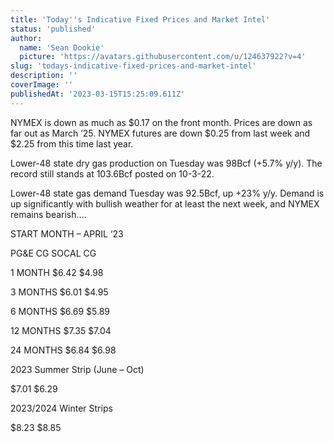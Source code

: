 ```yaml
---
title: 'Today''s Indicative Fixed Prices and Market Intel'
status: 'published'
author:
  name: 'Sean Dookie'
  picture: 'https://avatars.githubusercontent.com/u/124637922?v=4'
slug: 'todays-indicative-fixed-prices-and-market-intel'
description: ''
coverImage: ''
publishedAt: '2023-03-15T15:25:09.611Z'
---
```


NYMEX is down as much as $0.17 on the front month. Prices are down as far out as March ’25. NYMEX futures are down $0.25 from last week and $2.25 from this time last year.

Lower-48 state dry gas production on Tuesday was 98Bcf (+5.7% y/y). The record still stands at 103.6Bcf posted on 10-3-22.

Lower-48 state gas demand Tuesday was 92.5Bcf, up +23% y/y. Demand is up significantly with bullish weather for at least the next week, and NYMEX remains bearish….

START MONTH – APRIL ‘23

PG&E CG SOCAL CG

1 MONTH $6.42 $4.98

3 MONTHS $6.01 $4.95

6 MONTHS $6.69 $5.89

12 MONTHS $7.35 $7.04

24 MONTHS $6.84 $6.98

2023 Summer Strip (June – Oct)

$7.01 $6.29

2023/2024 Winter Strips

$8.23 $8.85

